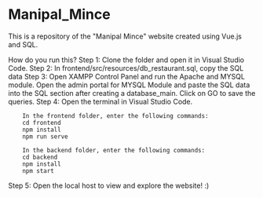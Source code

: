 # Manipal_Mince
This is a repository of the "Manipal Mince" website created using Vue.js and SQL. 


How do you run this?
Step 1: Clone the folder and open it in Visual Studio Code.
Step 2: In frontend/src/resources/db_restaurant.sql, copy the SQL data
Step 3: Open XAMPP Control Panel and run the Apache and MYSQL module. 
        Open the admin portal for MYSQL Module and paste the SQL data into the SQL section after creating a database_main.
        Click on GO to save the queries.
Step 4: Open the terminal in Visual Studio Code. 

        In the frontend folder, enter the following commands:
        cd frontend
        npm install
        npm run serve
        
        In the backend folder, enter the following commands:
        cd backend
        npm install
        npm start
Step 5: Open the local host to view and explore the website! :)        
        
